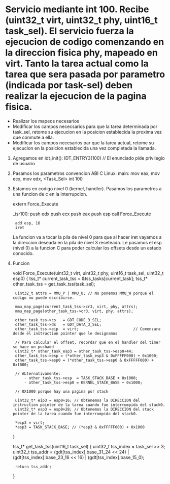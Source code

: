 # Servicio mediante int 100. Recibe (uint32_t virt, uint32_t phy, uint16_t task_sel). El servicio fuerza la ejecucion de codigo comenzando en la direccion fisica phy, mapeado en virt. Tanto la tarea actual como la tarea que sera pasada por parametro (indicada por task-sel) deben realizar la ejecucion de la pagina fisica.

- Realizar los mapeos necesarios
- Modificar los campos nececsarios para que la tarea determinada por task_sel, retome su ejecucion en la posicion establecida la proxima vez que conmute a ella.
- Modificar los campos necesarios par que la tarea actual, retome su ejecucion en la posicion establecida una vez completada la llamada.

1. Agregamos en idt_init():
    IDT_ENTRY3(100)                          // El enunciado pide privilegio de usuario
2. Pasamos los parametros convencion ABI C Linux:
    main:
        mov eax, <virt>
        mov ecx, <phy>
        mov edx, <Task_Sel>
        int 100

3. Estamos en codigo nivel 0 (kernel, handler). Pasamos los parametros a una funcion de c en la interrupcion.

    extern Force_Execute

    _isr100:
        push edx
        push ecx
        push eax
        push esp
        call Force_Execute

        add esp, 16
        iret

    La funcion va a tocar la pila de nivel 0 para que al hacer iret vayamos a la direccion deseada en la pila de nivel 3 reseteada. Le pasamos el esp (nivel 0) a la funcion C para poder calcular los offsets desde un estado conocido.

4. Funcion

    void Force_Execute(uint32_t virt, uint32_t phy, uint16_t task_sel, uint32_t esp0) {
        tss_t* current_task_tss = &tss_tasks[current_task];
        tss_t* other_task_tss   = get_task_tss(task_sel);
        
        uint32_t attrs = MMU_P | MMU_U; // No ponemos MMU_W porque el codigo no puede escribirse.

        mmu_map_page(current_task_tss->cr3, virt, phy, attrs);
        mmu_map_page(other_task_tss->cr3, virt, phy, attrs);

        other_task_tss->cs   = GDT_CODE_3_SEL;
        other_task_tss->ds   = GDT_DATA_3_SEL;
        other_task_tss->eip  = virt;                        // Comenzara desde el instruction pointer que le designamos

        // Para calcular el offset, recordar que en el handler del timer se hace un pushadd
        uint32_t* other_task_esp3 = other_task_tss->esp0+44;
        other_task_tss->esp = (*other_task_esp3 & 0xFFFFF000) + 0x1000;
        other_task_tss->esp0 = (*other_task_tss->esp0 & 0xFFFFF000) + 0x1000;
        
        // ALternativamente:
            - other_task_tss->esp  = TASK_STACK_BASE + 0x1000;
            - other_task_tss->esp0 = KERNEL_STACK_BASE + 0x1000; 

        // 0X1000 porque hay una pagina por stack

        uint32_t* eip3 = esp0+16; // Obtenemos la DIRECCION del instruction pointer de la tarea cuando fue interrumpida del stack0.
        uint32_t* esp3 = esp0+28; // Obtenemos la DIRECCION del stack pointer de la tarea cuando fue interrumpida del stack0.

        *eip3 = virt;
        *esp3 = TASK_STACK_BASE; // (*esp3 & 0xFFFFF000) + 0x1000
    }


    tss_t* get_task_tss(uint16_t task_sel) {
        uint32_t tss_index = task_sel >> 3;
        uint32_t tss_addr  = (gdt[tss_index].base_31_24 << 24) | (gdt[tss_index].base_23_16 << 16) | (gdt[tss_index].base_15_0);

        return tss_addr;
    }